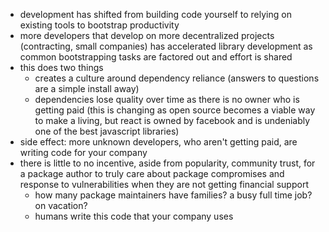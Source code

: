 - development has shifted from building code yourself to relying on existing tools to bootstrap productivity 
- more developers that develop on more decentralized projects (contracting, small companies) has accelerated library development as common bootstrapping tasks are factored out and effort is shared
- this does two things
	- creates a culture around dependency reliance (answers to questions are a simple install away)
	- dependencies lose quality over time as there is no owner who is getting paid (this is changing as open source becomes a viable way to make a living, but react is owned by facebook and is undeniably one of the best javascript libraries)
- side effect: more unknown developers, who aren't getting paid, are writing code for your company
- there is little to no incentive, aside from popularity, community trust, for a package author to truly care about package compromises and response to vulnerabilities when they are not getting financial support 
	- how many package maintainers have families? a busy full time job? on vacation?
	- humans write this code that your company uses 